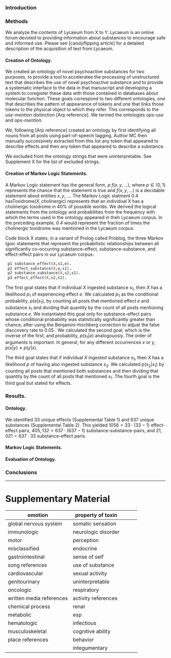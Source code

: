 ### Introduction 


### Methods

 We analyze the contents of Lycaeum from X to Y. Lycaeum is an online forum devoted to providing information about substances to encourage safe and informed use. Please see [candyflipping article] for a detailed description of the acquisition of text from Lycaeum. 
    
#### Creation of Ontology.

 We created an ontology of novel psychoactive substances for two purposes, to provide a tool to acceleratee the processing of unstructured text that describes the use of novel psychoactive substance and to provide a systematic interface to the data in that manuscript and developing a system to coregister these data with those contained in databases about molecular function. These goals correspond to two different ontologies, one that describes the pattern of appearance of tokens and one that links those tokens to the physical object to which they refer. This corresponds to the _use-mention_ distinction [Arp reference]. We termed the ontologies _ops-use_ and _ops-mention_.

  We, following [Arp reference] created an ontology by first identifying all nouns from all posts using part-of-speech tagging. Author MC then manually successively extracted from this list any token that appeared to describe effects and then any token that appeared to describe a substance.  

  We excluded from the ontology strings that were uninterpretable. See Supplement X for the list of excluded strings.   


#### Creation of Markov Logic Statements.

   A Markov Logic statement has the general form, $p\; f\left(x,y,\ldots\right)$, where $p \in \left(0,1\right)$  represents the chance that the statement is true and $f\left(x,y,\ldots\right)$ is a decidable statement about entities $x,y,\ldots$. The Markov Logic statment $0.4 \; \textrm{hasToxidrome}\left(X,\textrm{cholinergic}\right)$ represents that an individual X has a cholinergic toxidrome in 40% of possible worlds. We derived the logical statements from the ontology and probabilities from the frequency with which the terms used in the ontology appeared in theh Lycaeum corpus. In the preceding example, _0.4_ would represent the fraction of times the cholinergic toxidrome was mentioned in the Lycaeum corpus. 

Code block X states, in a variant of Prolog called Problog, the three Markov lgoic statements that  represent the probabilistic relationships between all significantly co-occurring substance-effect, substance-substance, and effect-effect pairs in our Lycaeum corpus. 

```prolog
 p1 substance_effect(X,s1,e).
 p2 effect_substance(X,e,s1).
 p2 substance_substance(X,s2,s1).
 p3 effect_effect(X,s2,s1).
```

The first goal states that if individual $X$ ingested substance $s_1$, then $X$ has a likelihood $p_1$ of experiencing effect $e$.  We calculated $p_1$ as the conditional probability, $p\left(e|s_1\right)$, by counting all posts that mentioned effect $e$ and substance $s_1$ and dividing that quantity by the count of all posts mentioning substance $e$. We instantiated this goal only for substance-effect pairs whose conditional probability was statistically significantly greater than chance, after using the Benjamini-Hochberg correction to adjust the false disccovery rate to $0.05$ . We calculated the second goal, which is the inverse of the first, and probability, $p\left(s_1\right|e)$ analogouosly.  The order of arguments is important. In general, for any different occurrences $x$ or $y$,  $p\left(x|y\right) \neq p\left(y | x\right)$.   

The third goal states that if  individual _$X$_ ingested substance $s_1$, then $X$ has a likelihood $p$ of having also ingested substance $s_2$. We calculated $p\left(s_2|s_1\right)$ by counting all posts that mentioned both substances and then dividing that quantity by the count of all posts that mentioned $s_1$. The fourth goal is the third goal but stated for effects. 

### Results. 

#### Ontology.  
 We identified $33$ unique effects (Supplemental Table 1) and $637$ unique substances 
(Supplemental Table 2).  This yielded $1056=33\cdot\left(33-1\right)$ effect-effect pairs, $405,132 = 637\cdot\left(637-1\right)$  substance-substance-pairs, and $21,021 = 637 \cdot 33$ substance-effect paris. 

#### Markov Logic Statements.

#### Evaluation of Ontology. 

### Conclusions



---

# Supplementary Material 

 

| emotion                   | property of  toxin  |      |      |      |
| ------------------------- | ------------------- | ---- | ---- | ---- |
| global  nervous system    | somatic sensation   |      |      |      |
| immunologic               | neurologic disorder |      |      |      |
| motor                     | perception          |      |      |      |
| misclassified             | endocrine           |      |      |      |
| gastrointestinal          | sense of self       |      |      |      |
| song  references          | use of substance    |      |      |      |
| cardiovascular            | sexual activity     |      |      |      |
| genitourinary             | uninterpretable     |      |      |      |
| oncologic                 | respiratory         |      |      |      |
| written  media references | activity references |      |      |      |
| chemical  process         | renal               |      |      |      |
| metabolic                 | esp                 |      |      |      |
| hematologic               | infectious          |      |      |      |
| musculoskeletal           | cognitive ability   |      |      |      |
| place  references         | behavior            |      |      |      |
|                           | integumentary       |      |      |      |